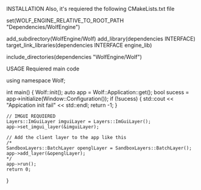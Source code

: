 
INSTALLATION
Also, it's requiered the following CMakeLists.txt file

set(WOLF_ENGINE_RELATIVE_TO_ROOT_PATH "Dependencies/WolfEngine")

add_subdirectory(WolfEngine/Wolf)
add_library(dependencies INTERFACE)
target_link_libraries(dependencies INTERFACE engine_lib)

include_directories(dependencies "WolfEngine/Wolf")

USAGE
Requiered main code

using namespace Wolf;

int main()
{
	Wolf::init();
	auto app = Wolf::Application::get();
	bool sucess = app->initialize(Window::Configuration());
	if (!sucess)
	{
		std::cout << "Appication init fail" << std::endl;
		return -1;
	}

	// IMGUI REQUIERED
	Layers::ImGuiLayer imguiLayer = Layers::ImGuiLayer();
	app->set_imgui_layer(&imguiLayer);

	// Add the client layer to the app like this
	/*
	SandboxLayers::BatchLayer openglLayer = SandboxLayers::BatchLayer();
	app->add_layer(&openglLayer);
	*/
	app->run();
	return 0;
}



